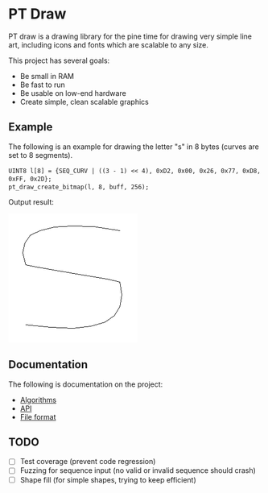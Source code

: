 # PT Draw

PT draw is a drawing library for the pine time for drawing very simple line
art, including icons and fonts which are scalable to any size.

This project has several goals:

* Be small in RAM
* Be fast to run
* Be usable on low-end hardware
* Create simple, clean scalable graphics

## Example

The following is an example for drawing the letter "s" in 8 bytes (curves are
set to 8 segments).

    UINT8 l[8] = {SEQ_CURV | ((3 - 1) << 4), 0xD2, 0x00, 0x26, 0x77, 0xD8, 0xFF, 0x2D};
    pt_draw_create_bitmap(l, 8, buff, 256);

Output result:

![Output letter](doc/letter-s.png)

## Documentation

The following is documentation on the project:

* [Algorithms](doc/algorithms.md)
* [API](doc/api.md)
* [File format](doc/file-format.md)

## TODO

* [ ] Test coverage (prevent code regression)
* [ ] Fuzzing for sequence input (no valid or invalid sequence should crash)
* [ ] Shape fill (for simple shapes, trying to keep efficient)
